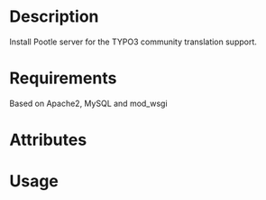 Description
===========

Install Pootle server for the TYPO3 community translation support.

Requirements
============

Based on Apache2, MySQL and mod_wsgi

Attributes
==========

Usage
=====


